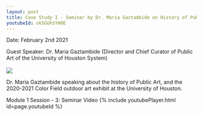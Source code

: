 ```yaml
---
layout: post
title: Case Study I - Seminar by Dr. Maria Gaztambide on History of Public Arts and Color Field 
youtubeId: okSGUhSYH0E 
---
```


<p> Date: February 2nd 2021
<br>
<p>Guest Speaker: Dr. Maria Gaztambide (Director and Chief Curator of Public Art of the University of Houston System)
<br>

<br>
<img src="/neurohumanities/photos/CF_M1.png">
<br>
<p>Dr. Maria Gaztambide speaking about the history of Public Art, and the 2020-2021 Color Field outdoor art exhibit at the University of Houston.


<br>
<p>Module 1 Session - 3: Seminar Video
{% include youtubePlayer.html id=page.youtubeId %}


